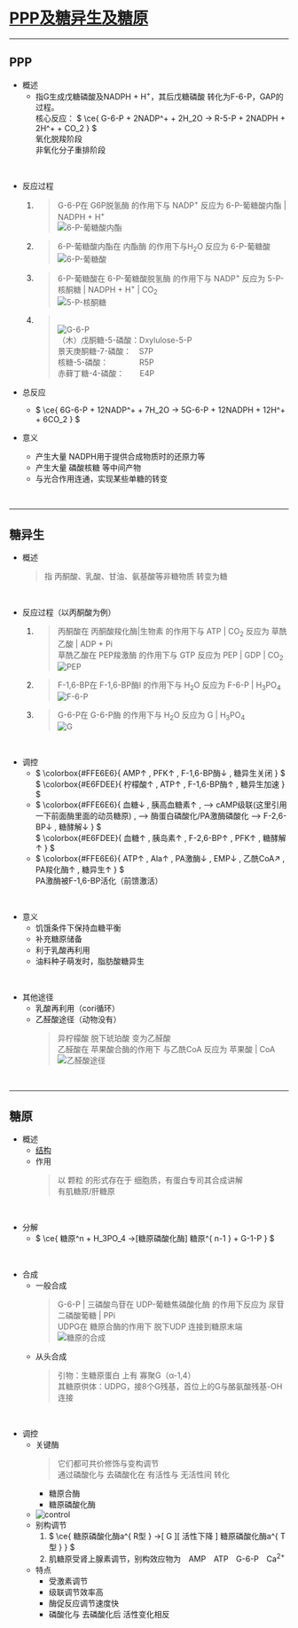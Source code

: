 # [PPP及糖异生及糖原](https://blog.slchy.com/note/%E7%94%9F%E7%89%A9%E5%8C%96%E5%AD%A6%E7%AC%94%E8%AE%B0-40-78.pdf#page=9)

***

## PPP

* 概述
  * 指G生成戊糖磷酸及NADPH + H<sup>+</sup>，其后戊糖磷酸 转化为F-6-P，GAP的过程。<br>核心反应： $ \ce{ G-6-P + 2NADP^+ + 2H_2O -> R-5-P + 2NADPH + 2H^+ + CO_2 } $<br>氧化脱羧阶段<br>非氧化分子重排阶段<br>

<br>

* 反应过程
  1. > G-6-P在 G6P脱氢酶 的作用下与 NADP<sup>+</sup> 反应为 6-P-葡糖酸内酯 | NADPH + H<sup>+</sup><br>![6-P-葡糖酸内酯](https://cdn.jsdelivr.net/gh/sakurakouji-luna/pic@main/bio/BioChemistry/PppGlugenGly/6-P-葡糖酸内酯.svg)<br>
  2. > 6-P-葡糖酸内酯在 内酯酶 的作用下与H<sub>2</sub>O 反应为 6-P-葡糖酸<br>![6-P-葡糖酸](https://cdn.jsdelivr.net/gh/sakurakouji-luna/pic@main/bio/BioChemistry/PppGlugenGly/6-P-葡糖酸.svg)<br>
  3. > 6-P-葡糖酸在 6-P-葡糖酸脱氢酶 的作用下与 NADP<sup>+</sup> 反应为 5-P-核酮糖 | NADPH + H<sup>+</sup> | CO<sub>2</sub><br>![5-P-核酮糖](https://cdn.jsdelivr.net/gh/sakurakouji-luna/pic@main/bio/BioChemistry/PppGlugenGly/5-P-核酮糖.svg)<br>
  4. > <br>![G-6-P](https://cdn.jsdelivr.net/gh/sakurakouji-luna/pic@main/bio/BioChemistry/PppGlugenGly/G-6-P.svg)<br>（木）戊酮糖-5-磷酸：Dxylulose-5-P<br>景天庚酮糖-7-磷酸：&emsp;S7P<br>核糖-5-磷酸：&emsp;&emsp;&emsp;&emsp;R5P<br>赤藓丁糖-4-磷酸：&emsp;&emsp;E4P<br>

* 总反应
  * $ \ce{ 6G-6-P + 12NADP^+ + 7H_2O -> 5G-6-P + 12NADPH + 12H^+ + 6CO_2 } $<br>
* 意义
  * 产生大量 NADPH用于提供合成物质时的还原力等
  * 产生大量 磷酸核糖 等中间产物
  * 与光合作用连通，实现某些单糖的转变

<br>

***

## 糖异生

* 概述
  > 指 丙酮酸、乳酸、甘油、氨基酸等非糖物质 转变为糖

<br>

* 反应过程（以丙酮酸为例）
  1. > 丙酮酸在 丙酮酸羧化酶|生物素 的作用下与 ATP | CO<sub>2</sub> 反应为 草酰乙酸 | ADP + Pi<br>草酰乙酸在 PEP羧激酶 的作用下与 GTP 反应为 PEP | GDP | CO<sub>2</sub><br>![PEP](https://cdn.jsdelivr.net/gh/sakurakouji-luna/pic@main/bio/BioChemistry/PppGlugenGly/PEP.svg)<br>
  2. > F-1,6-BP在 F-1,6-BP酶I 的作用下与 H<sub>2</sub>O 反应为 F-6-P | H<sub>3</sub>PO<sub>4</sub><br>![F-6-P](https://cdn.jsdelivr.net/gh/sakurakouji-luna/pic@main/bio/BioChemistry/PppGlugenGly/F-6-P.svg)<br>
  3. > G-6-P在 G-6-P酶 的作用下与 H<sub>2</sub>O 反应为 G | H<sub>3</sub>PO<sub>4</sub><br>![G](https://cdn.jsdelivr.net/gh/sakurakouji-luna/pic@main/bio/BioChemistry/PppGlugenGly/G.svg)<br>

<br>

* 调控
  * $ \colorbox{#FFE6E6}{ AMP↑ , PFK↑ , F-1,6-BP酶↓ , 糖异生关闭 } $ <br> $ \colorbox{#E6FDEE}{ 柠檬酸↑ , ATP↑ , F-1,6-BP酶↑ , 糖异生加速 } $
  * $ \colorbox{#FFE6E6}{ 血糖↓ , 胰高血糖素↑ , ⟶  cAMP级联(这里引用一下前面酶里面的动员糖原) , ⟶ 酶蛋白磷酸化/PA激酶磷酸化 ⟶ F-2,6-BP↓ , 糖酵解↓ } $ <br> $ \colorbox{#E6FDEE}{ 血糖↑ , 胰岛素↑ , F-2,6-BP↑ , PFK↑ , 糖酵解↑ } $
  * $ \colorbox{#FFE6E6}{ ATP↑ , Ala↑ , PA激酶↓ , EMP↓ , 乙酰CoA↗ , PA羧化酶↑ , 糖异生↑ } $ <br> PA激酶被F-1,6-BP活化（前馈激活）

<br>

* 意义
  * 饥饿条件下保持血糖平衡
  * 补充糖原储备
  * 利于乳酸再利用
  * 油料种子萌发时，脂肪酸糖异生

<br>

* 其他途径
  * 乳酸再利用（cori循环）
  * 乙醛酸途径（动物没有）
    > 异柠檬酸 脱下琥珀酸 变为乙醛酸<br>乙醛酸在 苹果酸合酶的作用下 与乙酰CoA 反应为 苹果酸 | CoA<br>![乙醛酸途径](https://cdn.jsdelivr.net/gh/sakurakouji-luna/pic@main/bio/BioChemistry/PppGlugenGly/乙醛酸途径.svg)

<br>

***

## 糖原

* 概述
  * [结构](https://yuki.su/糖.html#多糖)
  * 作用
    > 以 颗粒 的形式存在于 细胞质，有蛋白专司其合成讲解<br>有肌糖原/肝糖原<br>

<br>

* 分解
  * $ \ce{ 糖原^n + H_3PO_4 ->[糖原磷酸化酶] 糖原^{ n-1 } + G-1-P } $

<br>

* 合成
  * 一般合成
    > G-6-P | 三磷酸鸟苷在 UDP-葡糖焦磷酸化酶 的作用下反应为 尿苷二磷酸葡糖 | PPi<br>UDPG在 糖原合酶的作用下 脱下UDP 连接到糖原末端<br>![糖原的合成](https://cdn.jsdelivr.net/gh/sakurakouji-luna/pic@main/bio/BioChemistry/PppGlugenGly/糖原的合成.png)<br>
  * 从头合成
    > 引物：生糖原蛋白 上有 寡聚G（α-1,4）<br>其糖原供体：UDPG，接8个G残基，首位上的G与酪氨酸残基-OH连接<br>

<br>

* 调控
  * 关键酶
    > 它们都可共价修饰与变构调节<br>通过磷酸化与 去磷酸化在 有活性与 无活性间 转化<br>
    * 糖原合酶
    * 糖原磷酸化酶
  * ![control](https://cdn.jsdelivr.net/gh/sakurakouji-luna/pic@main/bio/BioChemistry/PppGlugenGly/control.svg)
  * 别构调节
    1. $ \ce{ 糖原磷酸化酶a^{ R型 } ->[ G ][ 活性下降 ] 糖原磷酸化酶a^{ T型 } } $
    2. 肌糖原受肾上腺素调节，别构效应物为&emsp;AMP&emsp;ATP&emsp;G-6-P&emsp;Ca<sup>2+</sup>
  * 特点
    * 受激素调节
    * 级联调节效率高
    * 酶促反应调节速度快
    * 磷酸化与 去磷酸化后 活性变化相反









